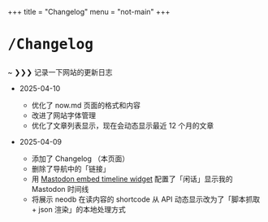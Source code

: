 +++
title = "Changelog"
menu = "not-main"
+++

# <pre>/Changelog</pre>

<div class="terminal-frame">

~ ❯❯❯ 记录一下网站的更新日志

- 2025-04-10
  - 优化了 now.md 页面的格式和内容
  - 改进了网站字体管理
  - 优化了文章列表显示，现在会动态显示最近 12 个月的文章

- 2025-04-09
  - 添加了 Changelog （本页面）
  - 删除了导航中的「链接」
  - 用 [Mastodon embed timeline widget](https://gitlab.com/idotj/mastodon-embed-timeline) 配置了「闲话」显示我的 Mastodon 时间线
  - 将展示 neodb 在读内容的 shortcode 从 API 动态显示改为了「脚本抓取 + json 渲染」的本地处理方式

</div>
